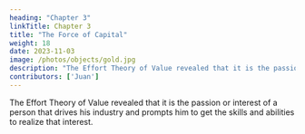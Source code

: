 ```yaml
---
heading: "Chapter 3"
linkTitle: Chapter 3
title: "The Force of Capital"
weight: 18
date: 2023-11-03
image: /photos/objects/gold.jpg
description: "The Effort Theory of Value revealed that it is the passion or interest of a person that drives his industry and prompts him to get the skills and abilities to realize that interest"
contributors: ['Juan']
---
```



The Effort Theory of Value revealed that it is the passion or interest of a person that drives his industry and prompts him to get the skills and abilities to realize that interest.

<!-- Force of Capital -->

